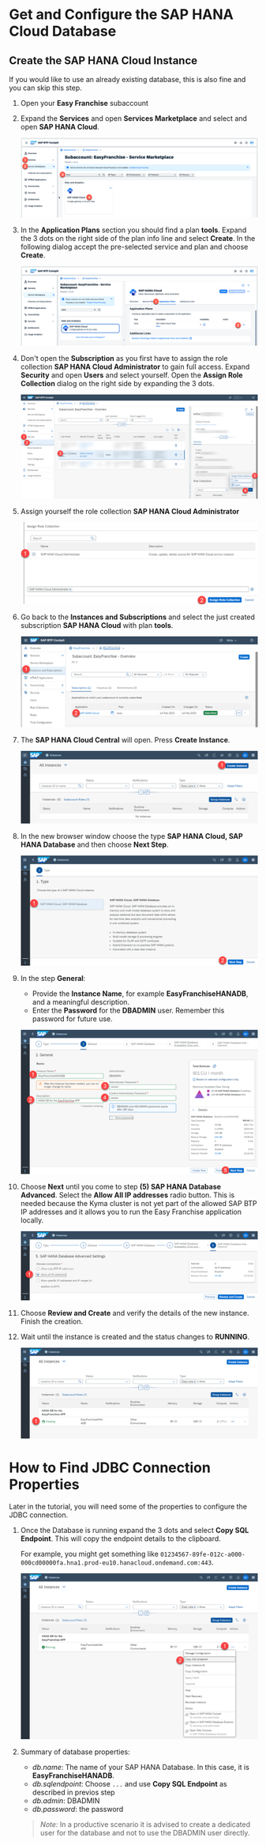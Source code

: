 # Get and Configure the SAP HANA Cloud Database

## Create the SAP HANA Cloud Instance

If you would like to use an already existing database, this is also fine and you can skip this step.

1. Open your **Easy Franchise** subaccount 
2. Expand the **Services** and open **Services Marketplace** and select and open **SAP HANA Cloud**.
   
   ![](images/2023-openServicesMarketplace.png)
3. In the **Application Plans** section you should find a plan **tools**. Expand the 3 dots on the right side of the plan info line and select **Create**. In the following dialog accept the pre-selected service and plan and choose **Create**.
   
   ![](images/2023-createHanaToolsSubsciption.png)
4. Don't open the **Subscription** as you first have to assign the role collection **SAP HANA Cloud Administrator**  to gain full access. Expand **Security** and open  **Users** and select yourself. Open the **Assign Role Collection** dialog on the right side by expanding the 3 dots. 

   ![](images/assignRoleCollection.png)
5. Assign yourself the role collection **SAP HANA Cloud Administrator**
   
   ![](images/assignRoleCollectionHanaClouldAdmin.png)
6. Go back to the **Instances and Subscriptions** and select the just created subscription  **SAP HANA Cloud** with plan **tools**.
   
   ![](images/openSAPHANACloud.png)
7. The **SAP HANA Cloud Central** will open. Press **Create Instance**.

   ![](images/createHANAInstance.png)
8. In the new browser window choose the type **SAP HANA Cloud, SAP HANA Database** and then choose **Next Step**.

   ![](images/createHANA-step2.png)

9. In the step **General**:
   * Provide the **Instance Name**, for example **EasyFranchiseHANADB**, and a meaningful description.
   * Enter the **Password** for the **DBADMIN** user. Remember this password for future use.

   ![](images/createHANA-step3.png)
10. Choose **Next** until you come to step **(5) SAP HANA Database Advanced**. Select the **Allow All IP addresses** radio button. This is needed because the Kyma cluster is not yet part of the allowed SAP BTP IP addresses and it allows you to run the Easy Franchise application locally.

    ![](images/createHANA-step4.png)

11. Choose **Review and Create** and verify the details of the new instance. Finish the creation.

12. Wait until the instance is created and the status changes to **RUNNING**.

    ![](images/runningHana.png)


# How to Find JDBC Connection Properties

Later in the tutorial, you will need some of the properties to configure the JDBC connection.


1. Once the Database is running expand the 3 dots and select **Copy SQL Endpoint**. This will copy the endpoint details to the clipboard.
   
   For example, you might get something like `01234567-89fe-012c-a000-000cd00000fa.hna1.prod-eu10.hanacloud.ondemand.com:443`.
   
   ![](images/getSQLEndpoint.png)
   
2. Summary of database properties:
   - *db.name*: The name of your SAP HANA Database. In this case, it is **EasyFranchiseHANADB**.
   - *db.sqlendpoint*: Choose `...` and use **Copy SQL Endpoint** as described in previos step
   - *db.admin*: DBADMIN
   - *db.password*: the password

   > *Note:* In a productive scenario it is advised to create a dedicated user for the database and not to use the DBADMIN user directly. 
